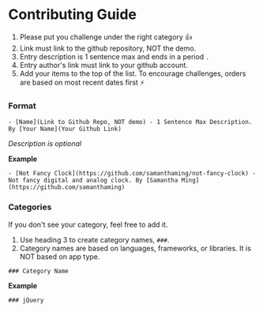 # Contributing Guide

1. Please put you challenge under the right category 👍
2. Link must link to the github repository, NOT the demo.
3. Entry description is 1 sentence max and ends in a period `.`
4. Entry author's link must link to your github account.
5. Add your items to the top of the list. To encourage challenges, orders are based on most recent dates first ⚡️

### Format

`- [Name](Link to Github Repo, NOT demo) - 1 Sentence Max Description. By [Your Name](Your Github Link)`

_Description is optional_

**Example**

`- [Not Fancy Clock](https://github.com/samanthaming/not-fancy-clock) - Not fancy digital and analog clock. By [Samantha Ming](https://github.com/samanthaming)`

### Categories

If you don't see your category, feel free to add it.

1. Use heading 3 to create category names, `###`. 
2. Category names are based on languages, frameworks, or libraries. It is NOT based on app type.

`### Category Name`

**Example**

`### jQuery`
